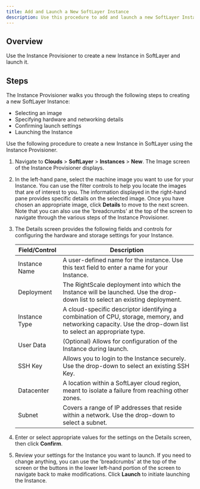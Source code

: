 ```yaml
---
title: Add and Launch a New SoftLayer Instance
description: Use this procedure to add and launch a new SoftLayer Instance using the RightScale Instance Provisioner.
---
```


## Overview

Use the Instance Provisioner to create a new Instance in SoftLayer and launch it.

## Steps

The Instance Provisioner walks you through the following steps to creating a new SoftLayer Instance:

* Selecting an image
* Specifying hardware and networking details
* Confirming launch settings
* Launching the Instance

Use the following procedure to create a new Instance in SoftLayer using the Instance Provisioner.

1. Navigate to **Clouds** > **SoftLayer** > **Instances** > **New**. The Image screen of the Instance Provisioner displays.
2. In the left-hand pane, select the machine image you want to use for your Instance. You can use the filter controls to help you locate the images that are of interest to you. The information displayed in the right-hand pane provides specific details on the selected image. Once you have chosen an appropriate image, click **Details** to move to the next screen. Note that you can also use the 'breadcrumbs' at the top of the screen to navigate through the various steps of the Instance Provisioner.
3. The Details screen provides the following fields and controls for configuring the hardware and storage settings for your Instance.

    | Field/Control | Description |
    | ------------- | ----------- |
    | Instance Name | A user-defined name for the instance. Use this text field to enter a name for your Instance. |
    | Deployment | The RightScale deployment into which the Instance will be launched. Use the drop-down list to select an existing deployment. |
    | Instance Type | A cloud-specific descriptor identifying a combination of CPU, storage, memory, and networking capacity. Use the drop-down list to select an appropriate type. |
    | User Data | (Optional) Allows for configuration of the Instance during launch. |
    | SSH Key | Allows you to login to the Instance securely. Use the drop-down to select an existing SSH Key. |
    | Datacenter | A location within a SoftLayer cloud region, meant to isolate a failure from reaching other zones. |
    | Subnet | Covers a range of IP addresses that reside within a network. Use the drop-down to select a subnet. |  

4. Enter or select appropriate values for the settings on the Details screen, then click **Confirm**.
5. Review your settings for the Instance you want to launch. If you need to change anything, you can use the 'breadcrumbs' at the top of the screen or the buttons in the lower left-hand portion of the screen to navigate back to make modifications. Click **Launch** to initiate launching the Instance.
